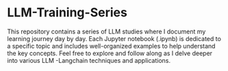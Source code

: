 # LLM-Training-Series
This repository contains a series of LLM studies where I document my learning journey day by day. Each Jupyter notebook (.ipynb) is dedicated to a specific topic and includes well-organized examples to help understand the key concepts.
Feel free to explore and follow along as I delve deeper into various LLM -Langchain techniques and applications.
